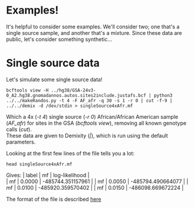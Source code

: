 # Examples!

It's helpful to consider some examples. We'll consider two; one that's a single source sample, and another that's a mixture.
Since these data are public, let's consider something synthetic...

# Single source data

Let's simulate some single source data!

```
bcftools view -H ../hg38/GSA-24v3-0_A2.hg38.gnomadannos.autos.sites2include.justafs.bcf | python3 ../../makeRandos.py -t 4 -F AF_afr -q 30 -s 1 -r 0 | cut -f-9 | ../../demix -d /dev/stdin > singleSource4xAfr.mf
```

Which a 4x (*-t 4*) single source (*-r 0*) African/African American sample (*AF_afr*) for sites in the GSA (*bcftools view*), removing all known genotype calls (*cut*). <br>
These data are given to Demixity (*|*), which is run using the default parameters.

Looking at the first few lines of the file tells you a lot:
```
head singleSource4xAfr.mf
```

Gives:
| label | mf  | log-likelihood  |  
| mf |     0.0000  |  -485744.351157961 |
| mf  |   0.0050 |  -485794.490664077 |
| mf   |   0.0100 | -485920.359570402 |
| mf   |   0.0150 | -486098.669672224 |


The format of the file is described [here](../../MFfile.md)




